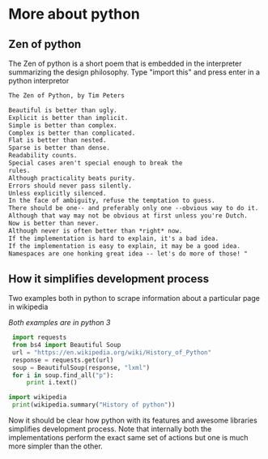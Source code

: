 # More about python

## Zen of python

The Zen of python is a short poem that is embedded in the interpreter summarizing the design philosophy.
Type "import this" and press enter in a python interpretor

```md
The Zen of Python, by Tim Peters

Beautiful is better than ugly.
Explicit is better than implicit.
Simple is better than complex.
Complex is better than complicated.
Flat is better than nested.
Sparse is better than dense.
Readability counts.
Special cases aren't special enough to break the
rules.
Although practicality beats purity.
Errors should never pass silently.
Unless explicitly silenced.
In the face of ambiguity, refuse the temptation to guess.
There should be one-- and preferably only one --obvious way to do it.
Although that way may not be obvious at first unless you're Dutch.
Now is better than never.
Although never is often better than *right* now.
If the implementation is hard to explain, it's a bad idea.
If the implementation is easy to explain, it may be a good idea.
Namespaces are one honking great idea -- let's do more of those! "
```

## How it simplifies development process

Two examples both in python to scrape information about a particular page in wikipedia

*Both examples are in python 3*

```python
 import requests
 from bs4 import Beautiful Soup
 url = "https://en.wikipedia.org/wiki/History_of_Python"
 response = requests.get(url)
 soup = BeautifulSoup(response, "lxml")
 for i in soup.find_all("p"):
     print i.text()
```

```python
import wikipedia
 print(wikipedia.summary("History of python"))
 ```

Now it should be clear how python with its features and awesome libraries simplifies development
process. Note that internally both the implementations perform the exact same set of actions but one is much more simpler than the other.
